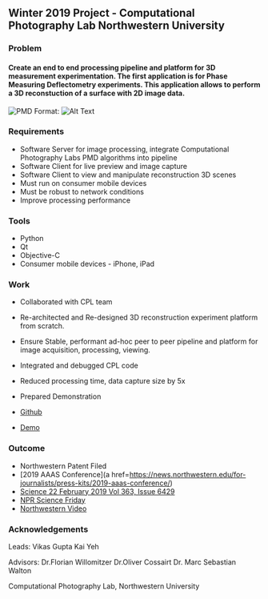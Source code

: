## Winter 2019 Project - Computational Photography Lab Northwestern University

### Problem

#### Create an end to end processing pipeline and platform for 3D measurement experimentation. The first application is for Phase Measuring Deflectometry experiments. This application allows to perform a 3D reconstuction of a surface with 2D image data. 

![PMD](https://spieswl.github.io/assets/images/projects/webrtc-perception/pmd_slide_1.png)
Format: ![Alt Text](url)

### Requirements
* Software Server for image processing, integrate Computational Photography Labs PMD algorithms into pipeline
* Software Client for live preview and image capture
* Software Client to view and manipulate reconstruction 3D scenes
* Must run on consumer mobile devices
* Must be robust to network conditions
* Improve processing performance

### Tools
* Python
* Qt
* Objective-C
* Consumer mobile devices - iPhone, iPad

### Work
* Collaborated with CPL team
* Re-architected and Re-designed 3D reconstruction experiment platform from scratch.
* Ensure Stable, performant ad-hoc peer to peer pipeline and platform for image acquisition, processing, viewing.
* Integrated and debugged CPL code
* Reduced processing time, data capture size by 5x
* Prepared Demonstration

* [Github](https://github.com/vnmr/pmd)
* [Demo](https://github.com/vnmr/pmd/blob/master/lab_demo.mov)

### Outcome 
* Northwestern Patent Filed
* [2019 AAAS Conference](a href=https://news.northwestern.edu/for-journalists/press-kits/2019-aaas-conference/)
* [Science 22 February 2019 Vol 363, Issue 6429](http://science.sciencemag.org/content/363/6429)
* [NPR Science Friday](https://www.sciencefriday.com/segments/clearing-up-the-art-acne-on-georgia-okeeffes-paintings/)
* [Northwestern Video](https://www.youtube.com/watch?time_continue=2&v=z7BLeWgk-a0)

### Acknowledgements
Leads: Vikas Gupta
       Kai Yeh

Advisors: Dr.Florian Willomitzer
          Dr.Oliver Cossairt
          Dr. Marc Sebastian Walton

Computational Photography Lab, Northwestern University
